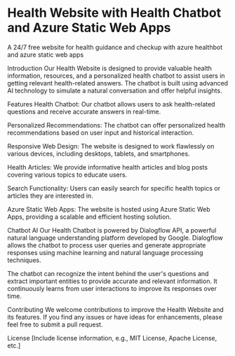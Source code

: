 # Health Website with Health Chatbot and Azure Static Web Apps
A 24/7 free website for health guidance and checkup with azure  healthbot and azure static web apps

Introduction
Our Health Website is designed to provide valuable health information, resources, and a personalized health chatbot to assist users in getting relevant health-related answers. The chatbot is built using advanced AI technology to simulate a natural conversation and offer helpful insights.

Features
Health Chatbot: Our chatbot allows users to ask health-related questions and receive accurate answers in real-time.

Personalized Recommendations: The chatbot can offer personalized health recommendations based on user input and historical interaction.

Responsive Web Design: The website is designed to work flawlessly on various devices, including desktops, tablets, and smartphones.

Health Articles: We provide informative health articles and blog posts covering various topics to educate users.

Search Functionality: Users can easily search for specific health topics or articles they are interested in.

Azure Static Web Apps: The website is hosted using Azure Static Web Apps, providing a scalable and efficient hosting solution.

Chatbot AI
Our Health Chatbot is powered by Dialogflow API, a powerful natural language understanding platform developed by Google. Dialogflow allows the chatbot to process user queries and generate appropriate responses using machine learning and natural language processing techniques.

The chatbot can recognize the intent behind the user's questions and extract important entities to provide accurate and relevant information. It continuously learns from user interactions to improve its responses over time.

Contributing
We welcome contributions to improve the Health Website and its features. If you find any issues or have ideas for enhancements, please feel free to submit a pull request.

License
[Include license information, e.g., MIT License, Apache License, etc.]
